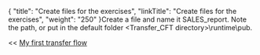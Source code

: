 {
    "title": "Create files for the exercises",
    "linkTitle": "Create files for the exercises",
    "weight": "250"
}Create a file and name it SALES\_report. Note the path, or put in the default folder &lt;Transfer\_CFT directory>\\runtime\\pub.

&lt;&lt; [My first transfer flow](../../)
